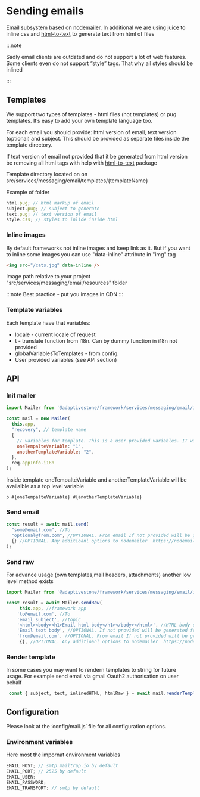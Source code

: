 # Sending emails

Email subsystem based on [nodemailer](https://github.com/nodemailer/nodemailer). In additional we are using [juice](https://www.npmjs.com/package/juice) to inline css and [html-to-text](https://www.npmjs.com/package/html-to-text) to generate text from html of files

:::note

Sadly email clients are outdated and do not support a lot of web features. Some clients even do not support “style” tags. That why all styles should be inlined

:::

## Templates

We support two types of templates - html files (not templates) or pug templates. It’s easy to add your own template language too.

For each email you should provide: html version of email, text version (optional) and subject. This should be provided as separate files inside the template directory.

If text version of email not provided that it be generated from html version be removing all html tags with help with [html-to-text](https://www.npmjs.com/package/html-to-text) package

Template directory located on on src/services/messaging/email/templates/{templateName}

Example of folder

```js
html.pug; // html markup of email
subject.pug; // subject to generate
text.pug; // text version of email
style.css; // styles to inlide inside html
```

### Inline images

By default frameworks not inline images and keep link as it.
But if you want to inline some images you can use "data-inline" attribute in "img" tag

```html
<img src="/cats.jpg" data-inline />
```

Image path relative to your project "src/services/messaging/email/resources" folder

:::note
Best practice - put you images in CDN
:::

### Template variables

Each template have that variables:

- locale - current locale of request
- t - translate function from i18n. Can by dummy function in i18n not provided
- globalVariablesToTemplates - from config.
- User provided variables (see API section)

## API

### Init mailer

```js
import Mailer from '@adaptivestone/framework/services/messaging/email/index.js';

const mail = new Mailer(
  this.app,
  "recovery", // template name
  {
    // variables for template. This is a user provided variables. IT will be merged to default variables
    oneTempalteVariable: "1",
    anotherTemplateVariable: "2",
  },
  req.appInfo.i18n
);
```

Inside template oneTempalteVariable and anotherTemplateVariable will be availalble as a top level variable

```pug
p #{oneTempalteVariable} #{anotherTemplateVariable}
```

### Send email

```js
const result = await mail.send(
  "some@email.com", //To
  "optional@from.com", //OPTIONAL. From email If not provided will be grabbed from config
  {} //OPTIONAL. Any additioanl options to nodemailer  https://nodemailer.com/message/
);
```

### Send raw

For advance usage (own templates,mail headers, attachments) another low level method exists

```js
import Mailer from '@adaptivestone/framework/services/messaging/email/index.js';

const result = await Mailer.sendRaw(
     this.app, //framework app
    'to@email.com', //To
    'email subject', //topic
    '<html><body><h1>Email html body</h1></body></html>', //HTML body of email
    'Email text body', //OPTIONAL. If not provided will be generated from html string
    'from@email.com', //OPTIONAL. From email If not provided will be grabbed from config
     {}, //OPTIONAL. Any additioanl options to nodemailer  https://nodemailer.com/message/

```

### Render template

In some cases you may want to rendern templates to string for future usage. For example send email via gmail Oauth2 authorisation on user behalf

```js
 const { subject, text, inlinedHTML, htmlRaw } = await mail.renderTemplate();
```

## Configuration

Please look at the ‘config/mail.js’ file for all configuration options.

### Environment variables

Here most the impornat environment variables

```js
EMAIL_HOST; // smtp.mailtrap.io by default
EMAIL_PORT; // 2525 by default
EMAIL_USER;
EMAIL_PASSWORD;
EMAIL_TRANSPORT; // smtp by default
```
